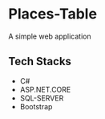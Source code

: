 
# Places-Table

A simple web application 






## Tech Stacks

- C#
- ASP.NET.CORE
- SQL-SERVER
- Bootstrap


